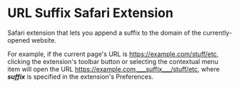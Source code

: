 URL Suffix Safari Extension
==========================

Safari extension that lets you append a suffix to the domain of the currently-opened website.

For example, if the current page's URL is https://example.com/stuff/etc, clicking the
extension's toolbar button or selecting the contextual menu item will open the URL
https://example.com.___suffix___/stuff/etc, where ___suffix___ is specified in the extension's
Preferences.
